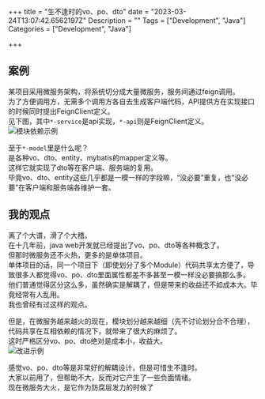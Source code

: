 +++
title = "生不逢时的vo、po、dto"
date = "2023-03-24T13:07:42.6562197Z"
Description = ""
Tags = ["Development", "Java"]
Categories = ["Development", "Java"]

+++
## 案例
某项目采用微服务架构，将系统切分成大量微服务，服务间通过feign调用。  
为了方便调用方，无需多个调用方各自去生成客户端代码，API提供方在实现接口的时候同时提出FeignClient定义。  
见下图，其中`*-service`是api实现，`*-api`则是FeignClient定义。
![模块依赖示例](images/bad.png)

至于`*-model`里是什么呢？  
是各种vo、dto、entity、mybatis的mapper定义等。  
这样它就实现了dto等在客户端、服务端的复用。  
毕竟vo、dto、entity这些几乎都是一模一样的字段嘛，“没必要”重复，也“没必要”在客户端和服务端各维护一套。

## 我的观点
离了个大谱，滑了个大稽。  
在十几年前，java web开发就已经提出了vo、po、dto等各种概念了。  
但那时微服务还不火热，更多的是单体项目。  
单体项目的话，同一个项目下（即使划分了多个Module）代码共享太方便了，导致很多人都觉得vo、po、dto里面属性都差不多甚至一模一样没必要搞那么多。  
他们普通觉得区分这么多，虽然确实是解耦了，但是带来的收益还不如成本大。毕竟经常有人乱用。  
我也曾经有过这样的观点。  

但是，在微服务越来越火的现在，模块划分越来越细（先不讨论划分合不合理），代码共享在互相依赖的情况下，就带来了很大的麻烦了。  
这时严格区分vo、po、dto绝对是成本小，收益大。  
![改进示例](images/good.png)

感觉vo、po、dto等是非常好的解耦设计，但是可惜生不逢时。  
大家以前用了，但帮助不大，反而对它产生了一些负面情绪。  
现在微服务大火，是它作为防腐层发力的时候了